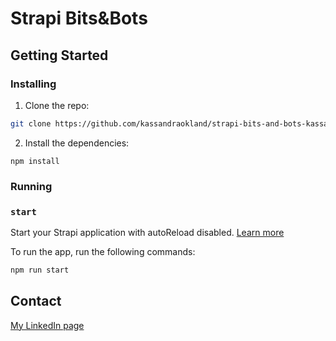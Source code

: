 
# Strapi Bits&Bots

## Getting Started 

### Installing 

1. Clone the repo:

```bash
git clone https://github.com/kassandraokland/strapi-bits-and-bots-kassandraokland.git
```


2. Install the dependencies:

```
npm install
```


### Running



### `start`

Start your Strapi application with autoReload disabled. [Learn more](https://docs.strapi.io/developer-docs/latest/developer-resources/cli/CLI.html#strapi-start)

To run the app, run the following commands:

```bash
npm run start
```

## Contact

[My LinkedIn page](https://www.linkedin.com/in/kassandra-%C3%B8kland-4820a51aa/)
